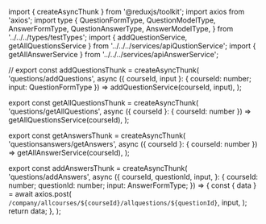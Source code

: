 import { createAsyncThunk } from '@reduxjs/toolkit';
import axios from 'axios';
import type {
QuestionFormType,
QuestionModelType,
AnswerFormType,
QuestionAnswerType,
AnswerModelType,
} from '../../../types/testTypes';
import { addQuestionService, getAllQuestionsService } from '../../../services/apiQustionService';
import { getAllAnswerService } from '../../../services/apiAnswerService';

//
export const addQuestionsThunk = createAsyncThunk(
'questions/addQuestions',
async ({ courseId, input }: { courseId: number; input: QuestionFormType }) =>
addQuestionService(courseId, input),
);

export const getAllQuestionsThunk = createAsyncThunk(
'questions/getAllQuestions',
async ({ courseId }: { courseId: number }) => getAllQuestionsService(courseId),
);

export const getAnswersThunk = createAsyncThunk(
'questionsanswers/getAnswers',
async ({ courseId }: { courseId: number }) => getAllAnswerService(courseId),
);

export const addAnswersThunk = createAsyncThunk(
'questions/addAnswers',
async ({
courseId,
questionId,
input,
}: {
courseId: number;
questionId: number;
input: AnswerFormType;
}) => {
const { data } = await axios.post<AnswerModelType>(
`/company/allcourses/${courseId}/allquestions/${questionId}`,
input,
);
return data;
},
);
